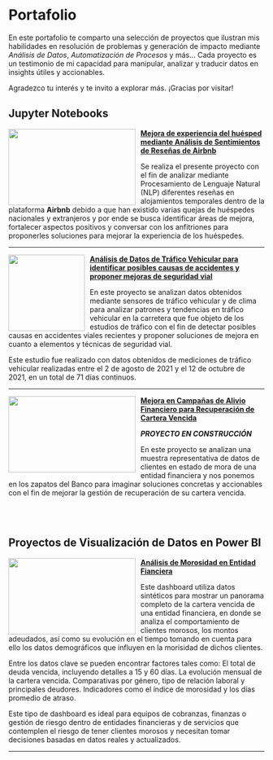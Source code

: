 # Portafolio

En este portafolio te comparto una selección de proyectos que ilustran mis habilidades en resolución de problemas y generación de impacto mediante *Análisis de Datos*, *Automatización de Procesos* y más... Cada proyecto es un testimonio de mi capacidad para manipular, analizar y traducir datos en insights útiles y accionables.

Agradezco tu interés y te invito a explorar más. ¡Gracias por visitar!

## Jupyter Notebooks

<img style="margin-right: 10px;" align="left" width="250" height="150" src="https://github.com/user-attachments/assets/745d3055-36a5-4a3e-9741-8ea364b179dd"> **[Mejora de experiencia del huésped mediante Análisis de Sentimientos de Reseñas de Airbnb](https://github.com/carlos-calderon-cabezas/airbnb-sentiment-analysis)**

Se realiza el presente proyecto con el fin de analizar mediante Procesamiento de Lenguaje Natural (NLP) diferentes reseñas en alojamientos temporales dentro de la plataforma **Airbnb** debido a que han existido varias quejas de huéspedes nacionales y extranjeros y por ende se busca identificar áreas de mejora, fortalecer aspectos positivos y conversar con los anfitriones para proponerles soluciones para mejorar la experiencia de los huéspedes. 

___

<img style="margin-right: 10px;" align="left" height="150" src="https://github.com/user-attachments/assets/1fd36ede-dd41-44c8-b17e-f85cab56f977"> **[Análisis de Datos de Tráfico Vehicular para identificar posibles causas de accidentes y proponer mejoras de seguridad vial](https://github.com/carlos-calderon-cabezas/traffic-analysis)**

En este proyecto se analizan datos obtenidos mediante sensores de tráfico vehicular y de clima para analizar patrones y tendencias en tráfico vehicular en la carretera que fue objeto de los estudios de tráfico con el fin de detectar posibles causas en accidentes viales recientes y proponer soluciones de mejora en cuanto a elementos y técnicas de seguridad vial.

Este estudio fue realizado con datos obtenidos de mediciones de tráfico vehicular realizadas entre el 2 de agosto de 2021 y el 12 de octubre de 2021, en un total de 71 días continuos.

___

<img style="margin-right: 10px;" align="left" width="250" height="150" src="https://github.com/user-attachments/assets/8a1e13c2-ff85-4c60-9ca3-51979bd4326a"> **[Mejora en Campañas de Alivio Financiero para Recuperación de Cartera Vencida](https://github.com/carlos-calderon-cabezas/airbnb-sentiment-analysis)**


***PROYECTO EN CONSTRUCCIÓN***

En este proyecto se analizan una muestra representativa de datos de clientes en estado de mora de una entidad financiera y nos ponemos en los zapatos del Banco para imaginar soluciones concretas y accionables con el fin de mejorar la gestión de recuperación de su cartera vencida.


<br><br>



## Proyectos de Visualización de Datos en Power BI

<img style="margin-right: 10px;" align="left" width="250" height="150" src="https://i.imgur.com/XESRE22.png"> **[Análisis de Morosidad en Entidad Fianciera](https://app.powerbi.com/view?r=eyJrIjoiZmJkYTFjNmYtZmU3YS00Mzc4LTk4MmMtMmQ3ZDIwZmFlNmIxIiwidCI6IjlmMTE5OTYyLThjNjItNDMxYy1hOGVmLWU3ZTBhNDJkMTFmYyIsImMiOjR9)**

Este dashboard utiliza datos sintéticos para mostrar un panorama completo de la cartera vencida de una entidad financiera, en donde se analiza el comportamiento de clientes morosos, los montos adeudados, así como su evolución en el tiempo tomando en cuenta para ello los datos demográficos que influyen en la morisidad de dichos clientes.

Entre los datos clave se pueden encontrar factores tales como: El total de deuda vencida, incluyendo detalles a 15 y 60 días. La evolución mensual de la cartera vencida. Comparativas por género, tipo de relación laboral y principales deudores. Indicadores como el índice de morosidad y los días promedio de atraso.

Este tipo de dashboard es ideal para equipos de cobranzas, finanzas o gestión de riesgo dentro de entidades financieras y de servicios que contemplen el riesgo de tener clientes morosos y necesitan tomar decisiones basadas en datos reales y actualizados.

___
